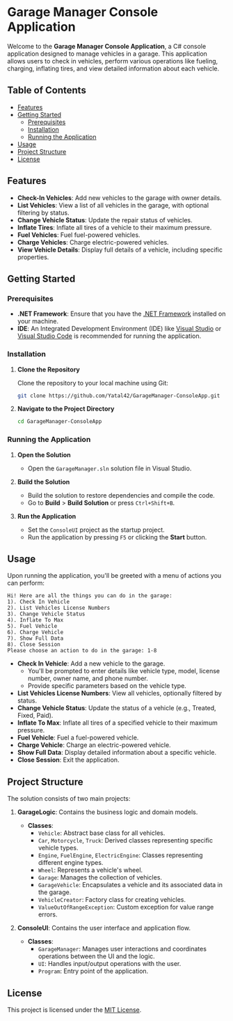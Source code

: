 # Garage Manager Console Application

Welcome to the **Garage Manager Console Application**, a C# console application designed to manage vehicles in a garage. This application allows users to check in vehicles, perform various operations like fueling, charging, inflating tires, and view detailed information about each vehicle.

## Table of Contents

- [Features](#features)
- [Getting Started](#getting-started)
  - [Prerequisites](#prerequisites)
  - [Installation](#installation)
  - [Running the Application](#running-the-application)
- [Usage](#usage)
- [Project Structure](#project-structure)
- [License](#license)

## Features

- **Check-In Vehicles**: Add new vehicles to the garage with owner details.
- **List Vehicles**: View a list of all vehicles in the garage, with optional filtering by status.
- **Change Vehicle Status**: Update the repair status of vehicles.
- **Inflate Tires**: Inflate all tires of a vehicle to their maximum pressure.
- **Fuel Vehicles**: Fuel fuel-powered vehicles.
- **Charge Vehicles**: Charge electric-powered vehicles.
- **View Vehicle Details**: Display full details of a vehicle, including specific properties.

## Getting Started

### Prerequisites

- **.NET Framework**: Ensure that you have the [.NET Framework](https://dotnet.microsoft.com/download/dotnet-framework) installed on your machine.
- **IDE**: An Integrated Development Environment (IDE) like [Visual Studio](https://visualstudio.microsoft.com/) or [Visual Studio Code](https://code.visualstudio.com/) is recommended for running the application.

### Installation

1. **Clone the Repository**

   Clone the repository to your local machine using Git:

   ```bash
   git clone https://github.com/Yatal42/GarageManager-ConsoleApp.git
   ```

2. **Navigate to the Project Directory**

   ```bash
   cd GarageManager-ConsoleApp
   ```

### Running the Application

1. **Open the Solution**

   - Open the `GarageManager.sln` solution file in Visual Studio.

2. **Build the Solution**

   - Build the solution to restore dependencies and compile the code.
   - Go to **Build** > **Build Solution** or press `Ctrl+Shift+B`.

3. **Run the Application**

   - Set the `ConsoleUI` project as the startup project.
   - Run the application by pressing `F5` or clicking the **Start** button.

## Usage

Upon running the application, you'll be greeted with a menu of actions you can perform:

```
Hi! Here are all the things you can do in the garage:
1). Check In Vehicle
2). List Vehicles License Numbers
3). Change Vehicle Status
4). Inflate To Max
5). Fuel Vehicle
6). Charge Vehicle
7). Show Full Data
8). Close Session
Please choose an action to do in the garage: 1-8
```

- **Check In Vehicle**: Add a new vehicle to the garage.
  - You'll be prompted to enter details like vehicle type, model, license number, owner name, and phone number.
  - Provide specific parameters based on the vehicle type.
- **List Vehicles License Numbers**: View all vehicles, optionally filtered by status.
- **Change Vehicle Status**: Update the status of a vehicle (e.g., Treated, Fixed, Paid).
- **Inflate To Max**: Inflate all tires of a specified vehicle to their maximum pressure.
- **Fuel Vehicle**: Fuel a fuel-powered vehicle.
- **Charge Vehicle**: Charge an electric-powered vehicle.
- **Show Full Data**: Display detailed information about a specific vehicle.
- **Close Session**: Exit the application.

## Project Structure

The solution consists of two main projects:

1. **GarageLogic**: Contains the business logic and domain models.
   - **Classes**:
     - `Vehicle`: Abstract base class for all vehicles.
     - `Car`, `Motorcycle`, `Truck`: Derived classes representing specific vehicle types.
     - `Engine`, `FuelEngine`, `ElectricEngine`: Classes representing different engine types.
     - `Wheel`: Represents a vehicle's wheel.
     - `Garage`: Manages the collection of vehicles.
     - `GarageVehicle`: Encapsulates a vehicle and its associated data in the garage.
     - `VehicleCreator`: Factory class for creating vehicles.
     - `ValueOutOfRangeException`: Custom exception for value range errors.

2. **ConsoleUI**: Contains the user interface and application flow.
   - **Classes**:
     - `GarageManager`: Manages user interactions and coordinates operations between the UI and the logic.
     - `UI`: Handles input/output operations with the user.
     - `Program`: Entry point of the application.
       
## License

This project is licensed under the [MIT License](LICENSE).

